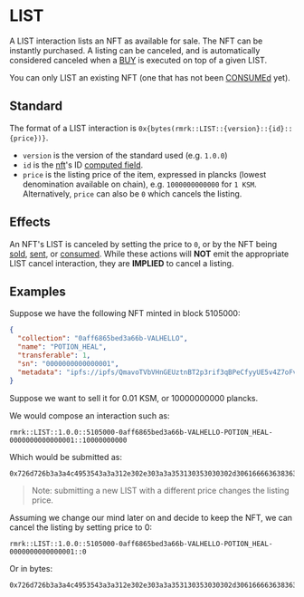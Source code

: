 # LIST

A LIST interaction lists an NFT as available for sale. The NFT can be instantly purchased. A listing
can be canceled, and is automatically considered canceled when a [BUY](./buy.md) is executed on top
of a given LIST.

You can only LIST an existing NFT (one that has not been [CONSUMEd](consume.md) yet).

## Standard

The format of a LIST interaction is `0x{bytes(rmrk::LIST::{version}::{id}::{price})}`.

- `version` is the version of the standard used (e.g. `1.0.0`)
- `id` is the [nft](../entity/nft.md)'s ID [computed field](../entity/nft.md/#computed-fields).
- `price` is the listing price of the item, expressed in plancks (lowest denomination available on
  chain), e.g. `1000000000000` for `1 KSM`. Alternatively, `price` can also be `0` which cancels the
  listing.

## Effects

An NFT's LIST is canceled by setting the price to `0`, or by the NFT being [sold](BUY.md),
[sent](SEND.md), or [consumed](CONSUME.md). While these actions will **NOT** emit the appropriate
LIST cancel interaction, they are **IMPLIED** to cancel a listing.

## Examples

Suppose we have the following NFT minted in block 5105000:

```json
{
  "collection": "0aff6865bed3a66b-VALHELLO",
  "name": "POTION_HEAL",
  "transferable": 1,
  "sn": "0000000000000001",
  "metadata": "ipfs://ipfs/QmavoTVbVHnGEUztnBT2p3rif3qBPeCfyyUE5v4Z7oFvs4"
}
```

Suppose we want to sell it for 0.01 KSM, or 10000000000 plancks.

We would compose an interaction such as:

```
rmrk::LIST::1.0.0::5105000-0aff6865bed3a66b-VALHELLO-POTION_HEAL-0000000000000001::10000000000
```

Which would be submitted as:

```
0x726d726b3a3a4c4953543a3a312e302e303a3a353130353030302d306166663638363562656433613636622d56414c48454c4c4f2d504f54494f4e5f4845414c2d303030303030303030303030303030313a3a3130303030303030303030
```

> Note: submitting a new LIST with a different price changes the listing price.

Assuming we change our mind later on and decide to keep the NFT, we can cancel the listing by
setting price to 0:

```
rmrk::LIST::1.0.0::5105000-0aff6865bed3a66b-VALHELLO-POTION_HEAL-0000000000000001::0
```

Or in bytes:

```
0x726d726b3a3a4c4953543a3a312e302e303a3a353130353030302d306166663638363562656433613636622d56414c48454c4c4f2d504f54494f4e5f4845414c2d303030303030303030303030303030313a3a300a
```
